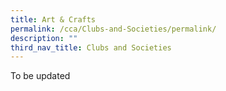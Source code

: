 ```yaml
---
title: Art & Crafts
permalink: /cca/Clubs-and-Societies/permalink/
description: ""
third_nav_title: Clubs and Societies
---
```

To be updated